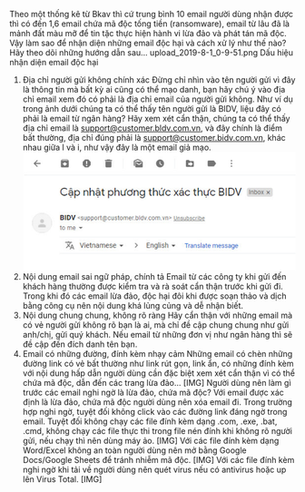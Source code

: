 Theo một thống kê từ Bkav thì cứ trung bình 10 email người dùng nhận được thì có đến 1,6 email chứa mã độc tống tiền (ransomware), email từ lâu đã là mảnh đất màu mỡ để tin tặc thực hiện hành vi lừa đảo và phát tán mã độc. Vậy làm sao để nhận diện những email độc hại và cách xử lý như thế nào? Hãy theo dõi những hướng dẫn sau…
upload_2019-8-1_0-9-51.png​
Dấu hiệu nhận diện email độc hại
1. Địa chỉ người gửi không chính xác
Đừng chỉ nhìn vào tên người gửi vì đây là thông tin mà bất kỳ ai cũng có thể mạo danh, bạn hãy chú ý vào địa chỉ email xem đó có phải là địa chỉ email của người gửi không.
Như ví dụ trong ảnh dưới chúng ta có thể thấy tên người gửi là BIDV, liệu đây có phải là email từ ngân hàng? Hãy xem xét cẩn thận, chúng ta có thể thấy địa chỉ email là support@customer.bldv.com.vn, và đây chính là điểm bất thường, địa chỉ đúng phải là support@customer.bidv.com.vn, khác nhau giữa l và i, như vậy đây là một email giả mạo.
![alt text](https://raw.githubusercontent.com/thaigialai1987/ucsc/master/email/img/0.png)
2. Nội dung email sai ngữ pháp, chính tả
Email từ các công ty khi gửi đến khách hàng thường được kiểm tra và rà soát cẩn thận trước khi gửi đi. Trong khi đó các email lừa đảo, độc hại đôi khi được soạn thảo và dịch bằng công cụ nên nội dung khá lủng củng và dễ nhận biết.
3. Nội dung chung chung, không rõ ràng
Hãy cẩn thận với những email mà có vẻ người gửi không rõ bạn là ai, mà chỉ đề cập chung chung như gửi anh/chị, gửi quý khách. Nếu email từ những đơn vị như ngân hàng thì sẽ đề cập đến đích danh tên bạn.
4. Email có những đường, đính kèm nhạy cảm
Những email có chèn những đường link có vẻ bất thường như link rút gọn, link ẩn, có những đính kèm với nội dung hấp dẫn người dùng cần đặc biệt xem xét cẩn thận vì có thể chứa mã độc, dẫn đến các trang lừa đảo…
[​IMG]​
Người dùng nên làm gì trước các email nghi ngờ là lừa đảo, chứa mã độc?
Với email được xác định là lừa đảo, chứa mã độc người dùng nên xóa email đi.
Trong trường hợp nghi ngờ, tuyệt đối không click vào các đường link đáng ngờ trong email.
Tuyệt đối không chạy các file đính kèm dạng .com, .exe, .bat, .cmd, không chạy các file thực thi trong file nén đính khi không rõ người gửi, nếu chạy thì nên dùng máy ảo.
[​IMG]​
Với các file đính kèm dạng Word/Excel không an toàn người dùng nên mở bằng Google Docs/Google Sheets để tránh nhiễm mã độc.
[​IMG]​
Với các file đính kèm nghi ngờ khi tải về người dùng nên quét virus nếu có antivirus hoặc up lên Virus Total.
[​IMG]